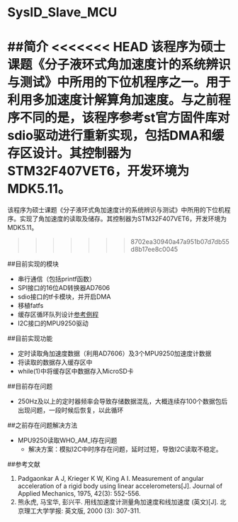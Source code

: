 # SysID\_Slave_MCU

##简介
<<<<<<< HEAD
该程序为硕士课题《分子液环式角加速度计的系统辨识与测试》中所用的下位机程序之一。用于利用多加速度计解算角加速度。与之前程序不同的是，该程序参考st官方固件库对sdio驱动进行重新实现，包括DMA和缓存区设计。其控制器为STM32F407VET6，开发环境为MDK5.11。
=======
该程序为硕士课题《分子液环式角加速度计的系统辨识与测试》中所用的下位机程序。实现了角加速度的读取及储存。其控制器为STM32F407VET6，开发环境为MDK5.11。
>>>>>>> 8702ea30940a47a951b07d7db55d8b17ee8c0045

##目前实现的模块

- 串行通信（包括printf函数）
- SPI接口的16位AD转换器AD7606
- sdio接口的tf卡模块，并开启DMA
- 移植fatfs
- 缓存区循环队列设计[参考例程](http://www.cnblogs.com/hiker-blogs/p/3694567.html)
- I2C接口的MPU9250驱动

##目前实现功能

- 定时读取角加速度数据（利用AD7606）及3个MPU9250加速度计数据
- 将读取的数据存入缓存区中
- while(1)中将缓存区中数据存入MicroSD卡

##目前存在问题

- 250Hz及以上的定时器频率会导致存储数据混乱，大概连续存100个数据包后出现问题，一段时候后恢复，以此循环

##之前存在问题解决方法

- MPU9250读取WHO_AM_I存在问题
	- 解决方案：模拟I2C中时序存在问题，延时过短，导致I2C读取不稳定。

##参考文献

1. Padgaonkar A J, Krieger K W, King A I. Measurement of angular acceleration of a rigid body using linear accelerometers[J]. Journal of Applied Mechanics, 1975, 42(3): 552-556.
2. 熊永虎, 马宝华, 彭兴平. 用线加速度计测量角加速度和线加速度 (英文)[J]. 北京理工大学学报: 英文版, 2000 (3): 307-311.

